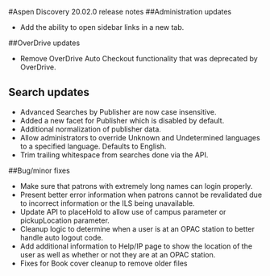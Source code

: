 #Aspen Discovery 20.02.0 release notes
##Administration updates
- Add the ability to open sidebar links in a new tab.

##OverDrive updates
- Remove OverDrive Auto Checkout functionality that was deprecated by OverDrive.

## Search updates
- Advanced Searches by Publisher are now case insensitive.
- Added a new facet for Publisher which is disabled by default.
- Additional normalization of publisher data.
- Allow administrators to override Unknown and Undetermined languages to a specified language. Defaults to English. 
- Trim trailing whitespace from searches done via the API.

##Bug/minor fixes
- Make sure that patrons with extremely long names can login properly.
- Present better error information when patrons cannot be revalidated due to incorrect information or the ILS being unavailable.
- Update API to placeHold to allow use of campus parameter or pickupLocation parameter.
- Cleanup logic to determine when a user is at an OPAC station to better handle auto logout code.
- Add additional information to Help/IP page to show the location of the user as well as whether or not they are at an OPAC station.
- Fixes for Book cover cleanup to remove older files
